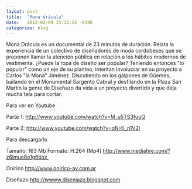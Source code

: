 ```yaml
---
layout: post
title:  "Mona drácula"
date:   2012-02-09 15:32:14 -0300
categories: blog
---
```


Mona Drácula es un documental de 23 minutos de duración. Relata la experiencia de un colectivo de diseñadores de moda cordobeses que se proponen llamar la atención pública en relación a los hábitos modernos de vestimenta. ¿Puede la ropa de diseño ser popular? Teniendo entonces "lo popular" como un eje de su planteo, intentan involucrar en su proyecto a Carlos "la Mona" Jiménez. Discutiendo en los galpones de Güemes, bailando en el Monumental Sargento Cabral y desfilando en la Plaza San Martín la gente de Diseñazo da vida a un proyecto divertido y que deja mucha tela para cortar.

Para ver en Youtube

Parte 1: http://www.youtube.com/watch?v=M_u5TS3fuuQ

Parte 2: http://www.youtube.com/watch?v=qNi4I_n1V2I

Para descargarlo

Tamaño: 163 Mb
Formato: H.264 (Mp4)
http://www.mediafire.com/?z6imue8o1g6tioz 


Onírico
http://www.onirico-av.com.ar

Diseñazo
http://wwww.diseniazo.blogspot.com
